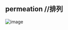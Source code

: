 ## permeation //排列
![image](https://user-images.githubusercontent.com/31954987/196244660-4d4c8244-f474-4625-ba33-9ae0158c644a.png)


